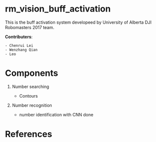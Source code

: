 # rm_vision_buff_activation
This is the buff activation system developeed by University of Alberta DJI Robomasters 2017 team.

**Contributers**:

	- Chenrui Lei
	- Wenzhang Qian
	- Leo



# Components

1. Number searching
	- Contours

2. Number recognition
	- number identification with CNN done



# References





